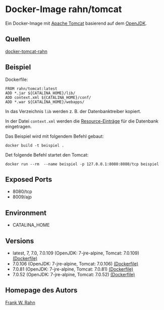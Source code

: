 # Docker-Image rahn/tomcat
Ein Docker-Image mit [Apache Tomcat](https://tomcat.apache.org/) basierend auf dem 
[OpenJDK](https://hub.docker.com/_/openjdk).

## Quellen
[docker-tomcat-rahn](https://github.com/frank-rahn/docker-tomcat-rahn)

## Beispiel
Dockerfile:

    FROM rahn/tomcat:latest
    ADD *.jar ${CATALINA_HOME}/lib/
    ADD context.xml ${CATALINA_HOME}/conf/
    ADD *.war ${CATALINA_HOME}/webapps/

In das Verzeichnis `lib` werden z. B. der Datenbanktreiber kopiert.

In der Datei `context.xml` werden die [Resource-Einträge](https://tomcat.apache.org/tomcat-7.0-doc/config/context.html) für die Datenbank eingetragen.

Das Beispiel wird mit folgendem Befehl gebaut:

    docker build -t beispiel .

Det folgende Befehl startet den Tomcat:

    docker run --rm  --name beispiel -p 127.0.0.1:8080:8080/tcp beispiel

## Exposed Ports
* 8080/tcp
* 8009/ajp

## Environment
* CATALINA_HOME

## Versions
* latest, 7, 7.0, 7.0.109 (OpenJDK: 7-jre-alpine, Tomcat: 7.0.109) [(Dockerfile)](https://github.com/frank-rahn/docker-rahn-tomcat/blob/main/7.0.109/Dockerfile)
* 7.0.106 (OpenJDK: 7-jre-alpine, Tomcat: 7.0.106) [(Dockerfile)](https://github.com/frank-rahn/docker-rahn-tomcat/blob/main/7.0.106/Dockerfile)
* 7.0.81 (OpenJDK: 7-jre-alpine, Tomcat: 7.0.81) [(Dockerfile)](https://github.com/frank-rahn/docker-rahn-tomcat/blob/main/7.0.81/Dockerfile)
* 7.0.52 (OpenJDK: 7-jre-alpine, Tomcat: 7.0.52) [(Dockerfile)](https://github.com/frank-rahn/docker-rahn-tomcat/blob/main/7.0.52/Dockerfile)

## Homepage des Autors
[Frank W. Rahn](https://www.frank-rahn.de/)
